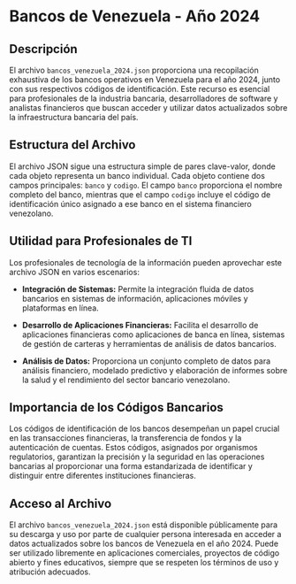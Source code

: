 # Bancos de Venezuela - Año 2024

## Descripción

El archivo `bancos_venezuela_2024.json` proporciona una recopilación exhaustiva de los bancos operativos en Venezuela para el año 2024, junto con sus respectivos códigos de identificación. Este recurso es esencial para profesionales de la industria bancaria, desarrolladores de software y analistas financieros que buscan acceder y utilizar datos actualizados sobre la infraestructura bancaria del país.

## Estructura del Archivo

El archivo JSON sigue una estructura simple de pares clave-valor, donde cada objeto representa un banco individual. Cada objeto contiene dos campos principales: `banco` y `codigo`. El campo `banco` proporciona el nombre completo del banco, mientras que el campo `codigo` incluye el código de identificación único asignado a ese banco en el sistema financiero venezolano.

## Utilidad para Profesionales de TI

Los profesionales de tecnología de la información pueden aprovechar este archivo JSON en varios escenarios:

- **Integración de Sistemas:** Permite la integración fluida de datos bancarios en sistemas de información, aplicaciones móviles y plataformas en línea.
  
- **Desarrollo de Aplicaciones Financieras:** Facilita el desarrollo de aplicaciones financieras como aplicaciones de banca en línea, sistemas de gestión de carteras y herramientas de análisis de datos bancarios.

- **Análisis de Datos:** Proporciona un conjunto completo de datos para análisis financiero, modelado predictivo y elaboración de informes sobre la salud y el rendimiento del sector bancario venezolano.

## Importancia de los Códigos Bancarios

Los códigos de identificación de los bancos desempeñan un papel crucial en las transacciones financieras, la transferencia de fondos y la autenticación de cuentas. Estos códigos, asignados por organismos regulatorios, garantizan la precisión y la seguridad en las operaciones bancarias al proporcionar una forma estandarizada de identificar y distinguir entre diferentes instituciones financieras.

## Acceso al Archivo

El archivo `bancos_venezuela_2024.json` está disponible públicamente para su descarga y uso por parte de cualquier persona interesada en acceder a datos actualizados sobre los bancos de Venezuela en el año 2024. Puede ser utilizado libremente en aplicaciones comerciales, proyectos de código abierto y fines educativos, siempre que se respeten los términos de uso y atribución adecuados.

